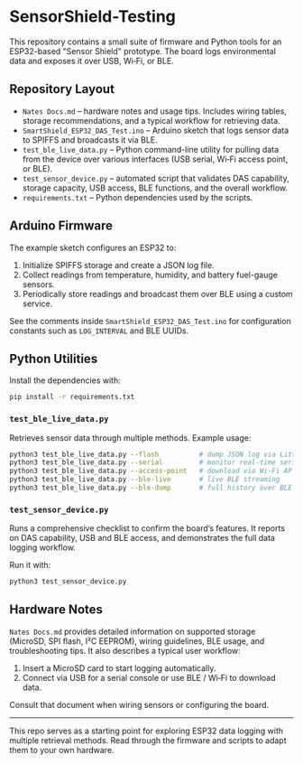# SensorShield-Testing

This repository contains a small suite of firmware and Python tools for an ESP32-based "Sensor Shield" prototype. The board logs environmental data and exposes it over USB, Wi‑Fi, or BLE.

## Repository Layout

- `Nates Docs.md` – hardware notes and usage tips. Includes wiring tables, storage recommendations, and a typical workflow for retrieving data.
- `SmartShield_ESP32_DAS_Test.ino` – Arduino sketch that logs sensor data to SPIFFS and broadcasts it via BLE.
- `test_ble_live_data.py` – Python command-line utility for pulling data from the device over various interfaces (USB serial, Wi‑Fi access point, or BLE).
- `test_sensor_device.py` – automated script that validates DAS capability, storage capacity, USB access, BLE functions, and the overall workflow.
- `requirements.txt` – Python dependencies used by the scripts.

## Arduino Firmware

The example sketch configures an ESP32 to:

1. Initialize SPIFFS storage and create a JSON log file.
2. Collect readings from temperature, humidity, and battery fuel-gauge sensors.
3. Periodically store readings and broadcast them over BLE using a custom service.

See the comments inside `SmartShield_ESP32_DAS_Test.ino` for configuration constants such as `LOG_INTERVAL` and BLE UUIDs.

## Python Utilities

Install the dependencies with:

```bash
pip install -r requirements.txt
```

### `test_ble_live_data.py`

Retrieves sensor data through multiple methods. Example usage:

```bash
python3 test_ble_live_data.py --flash          # dump JSON log via LittleFS
python3 test_ble_live_data.py --serial         # monitor real-time serial output
python3 test_ble_live_data.py --access-point   # download via Wi-Fi AP
python3 test_ble_live_data.py --ble-live       # live BLE streaming
python3 test_ble_live_data.py --ble-dump       # full history over BLE
```

### `test_sensor_device.py`

Runs a comprehensive checklist to confirm the board’s features. It reports on DAS capability, USB and BLE access, and demonstrates the full data logging workflow.

Run it with:

```bash
python3 test_sensor_device.py
```

## Hardware Notes

`Nates Docs.md` provides detailed information on supported storage (MicroSD, SPI flash, I²C EEPROM), wiring guidelines, BLE usage, and troubleshooting tips. It also describes a typical user workflow:

1. Insert a MicroSD card to start logging automatically.
2. Connect via USB for a serial console or use BLE / Wi‑Fi to download data.

Consult that document when wiring sensors or configuring the board.

---

This repo serves as a starting point for exploring ESP32 data logging with multiple retrieval methods. Read through the firmware and scripts to adapt them to your own hardware.
